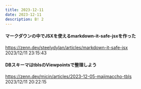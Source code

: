 ```yaml
---
title: 2023-12-11
date: 2023-12-11
description: B! 2
---
```


#### マークダウンの中でJSXを使えるmarkdown-it-safe-jsxを作った
https://zenn.dev/steelydylan/articles/markdown-it-safe-jsx<br>
2023/12/11 23:15:43<br>


#### DBスキーマはtblsのViewpointsで整理しよう
https://zenn.dev/micin/articles/2023-12-05-majimaccho-tbls<br>
2023/12/11 20:22:15<br>


